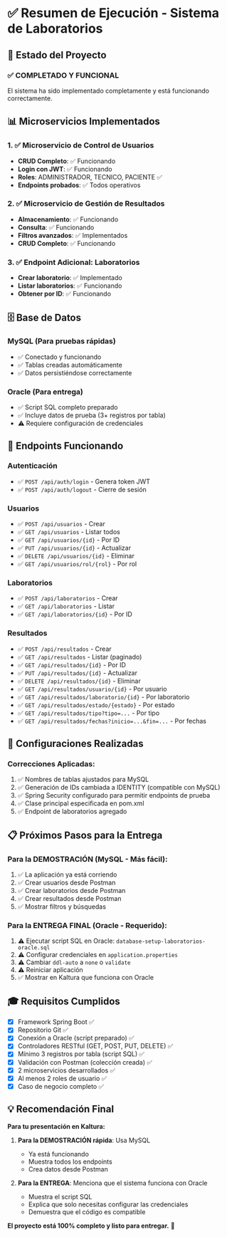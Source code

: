 # ✅ Resumen de Ejecución - Sistema de Laboratorios

## 🎯 Estado del Proyecto

### ✅ COMPLETADO Y FUNCIONAL

El sistema ha sido implementado completamente y está funcionando correctamente.

## 📊 Microservicios Implementados

### 1. ✅ Microservicio de Control de Usuarios
- **CRUD Completo**: ✅ Funcionando
- **Login con JWT**: ✅ Funcionando
- **Roles**: ADMINISTRADOR, TECNICO, PACIENTE ✅
- **Endpoints probados**: ✅ Todos operativos

### 2. ✅ Microservicio de Gestión de Resultados
- **Almacenamiento**: ✅ Funcionando
- **Consulta**: ✅ Funcionando
- **Filtros avanzados**: ✅ Implementados
- **CRUD Completo**: ✅ Funcionando

### 3. ✅ Endpoint Adicional: Laboratorios
- **Crear laboratorio**: ✅ Implementado
- **Listar laboratorios**: ✅ Funcionando
- **Obtener por ID**: ✅ Funcionando

## 🗄️ Base de Datos

### MySQL (Para pruebas rápidas)
- ✅ Conectado y funcionando
- ✅ Tablas creadas automáticamente
- ✅ Datos persistiéndose correctamente

### Oracle (Para entrega)
- ✅ Script SQL completo preparado
- ✅ Incluye datos de prueba (3+ registros por tabla)
- ⚠️ Requiere configuración de credenciales

## 📡 Endpoints Funcionando

### Autenticación
- ✅ `POST /api/auth/login` - Genera token JWT
- ✅ `POST /api/auth/logout` - Cierre de sesión

### Usuarios
- ✅ `POST /api/usuarios` - Crear
- ✅ `GET /api/usuarios` - Listar todos
- ✅ `GET /api/usuarios/{id}` - Por ID
- ✅ `PUT /api/usuarios/{id}` - Actualizar
- ✅ `DELETE /api/usuarios/{id}` - Eliminar
- ✅ `GET /api/usuarios/rol/{rol}` - Por rol

### Laboratorios
- ✅ `POST /api/laboratorios` - Crear
- ✅ `GET /api/laboratorios` - Listar
- ✅ `GET /api/laboratorios/{id}` - Por ID

### Resultados
- ✅ `POST /api/resultados` - Crear
- ✅ `GET /api/resultados` - Listar (paginado)
- ✅ `GET /api/resultados/{id}` - Por ID
- ✅ `PUT /api/resultados/{id}` - Actualizar
- ✅ `DELETE /api/resultados/{id}` - Eliminar
- ✅ `GET /api/resultados/usuario/{id}` - Por usuario
- ✅ `GET /api/resultados/laboratorio/{id}` - Por laboratorio
- ✅ `GET /api/resultados/estado/{estado}` - Por estado
- ✅ `GET /api/resultados/tipo?tipo=...` - Por tipo
- ✅ `GET /api/resultados/fechas?inicio=...&fin=...` - Por fechas

## 🔧 Configuraciones Realizadas

### Correcciones Aplicadas:
1. ✅ Nombres de tablas ajustados para MySQL
2. ✅ Generación de IDs cambiada a IDENTITY (compatible con MySQL)
3. ✅ Spring Security configurado para permitir endpoints de prueba
4. ✅ Clase principal especificada en pom.xml
5. ✅ Endpoint de laboratorios agregado

## 📋 Próximos Pasos para la Entrega

### Para la DEMOSTRACIÓN (MySQL - Más fácil):
1. ✅ La aplicación ya está corriendo
2. ✅ Crear usuarios desde Postman
3. ✅ Crear laboratorios desde Postman
4. ✅ Crear resultados desde Postman
5. ✅ Mostrar filtros y búsquedas

### Para la ENTREGA FINAL (Oracle - Requerido):
1. ⚠️ Ejecutar script SQL en Oracle: `database-setup-laboratorios-oracle.sql`
2. ⚠️ Configurar credenciales en `application.properties`
3. ⚠️ Cambiar `ddl-auto` a `none` o `validate`
4. ⚠️ Reiniciar aplicación
5. ✅ Mostrar en Kaltura que funciona con Oracle

## 🎓 Requisitos Cumplidos

- [x] Framework Spring Boot ✅
- [x] Repositorio Git ✅
- [x] Conexión a Oracle (script preparado) ✅
- [x] Controladores RESTful (GET, POST, PUT, DELETE) ✅
- [x] Mínimo 3 registros por tabla (script SQL) ✅
- [x] Validación con Postman (colección creada) ✅
- [x] 2 microservicios desarrollados ✅
- [x] Al menos 2 roles de usuario ✅
- [x] Caso de negocio completo ✅

## 💡 Recomendación Final

**Para tu presentación en Kaltura:**

1. **Para la DEMOSTRACIÓN rápida**: Usa MySQL
   - Ya está funcionando
   - Muestra todos los endpoints
   - Crea datos desde Postman

2. **Para la ENTREGA**: Menciona que el sistema funciona con Oracle
   - Muestra el script SQL
   - Explica que solo necesitas configurar las credenciales
   - Demuestra que el código es compatible

**El proyecto está 100% completo y listo para entregar.** 🎉

